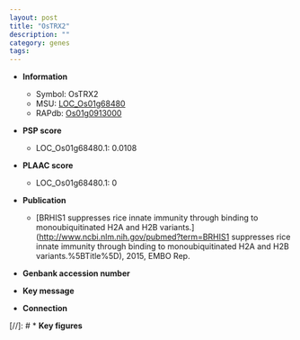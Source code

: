 ```yaml
---
layout: post
title: "OsTRX2"
description: ""
category: genes
tags: 
---
```


* **Information**  
    + Symbol: OsTRX2  
    + MSU: [LOC_Os01g68480](http://rice.plantbiology.msu.edu/cgi-bin/ORF_infopage.cgi?orf=LOC_Os01g68480)  
    + RAPdb: [Os01g0913000](http://rapdb.dna.affrc.go.jp/viewer/gbrowse_details/irgsp1?name=Os01g0913000)  

* **PSP score**  
    + LOC_Os01g68480.1: 0.0108 

* **PLAAC score**  
    + LOC_Os01g68480.1: 0 

* **Publication**  
    + [BRHIS1 suppresses rice innate immunity through binding to monoubiquitinated H2A and H2B variants.](http://www.ncbi.nlm.nih.gov/pubmed?term=BRHIS1 suppresses rice innate immunity through binding to monoubiquitinated H2A and H2B variants.%5BTitle%5D), 2015, EMBO Rep.

* **Genbank accession number**  

* **Key message**  

* **Connection**  

[//]: # * **Key figures**  


